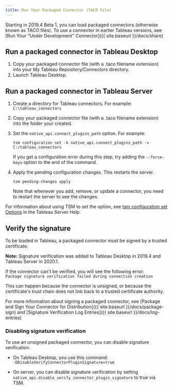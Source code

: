 ```yaml
---
title: Run Your Packaged Connector (TACO file)
---
```


Starting in 2019.4 Beta 1, you can load packaged connectors (otherwise known as TACO files). To use a connector in earlier Tableau versions, see  [Run Your "Under Development" Connector]({{ site.baseurl }}/docs/share)

## Run a packaged connector in Tableau Desktop
1. Copy your packaged connector file (with a .taco filename extension) into your My Tableau Repository/Connectors directory. 
1. Launch Tableau Desktop.

## Run a packaged connector in Tableau Server
1. Create a directory for Tableau connectors. For example:   
`C:\tableau_connectors`
1. Copy your packaged connector file (with a .taco filename extension) into  the folder your created.
1. Set the `native_api.connect_plugins_path` option. For example:

    ```
    tsm configuration set -k native_api.connect_plugins_path -v C:/tableau_connectors
    ```

    If you get a configuration error during this step, try adding the `--force-keys` option to the end of the command.

1. Apply the pending configuration changes.  This restarts the server.

    ```
    tsm pending-changes apply
    ```

    Note that whenever you add, remove, or update a connector, you need to restart the server to see the changes.

For information about using TSM to set the option, see [tsm configuration set Options](https://onlinehelp.tableau.com/current/server-linux/en-us/cli_configuration-set_tsm.htm) in the Tableau Server Help.

## Verify the signature

To be loaded in Tableau, a packaged connector must be signed by a trusted certificate. 

__Note:__ Signature verification was added to Tableau Desktop in 2019.4 and Tableau Server in 2020.1.

If the connector can't be verified, you will see the following error:    
`Package signature verification failed during connection creation`

This can happen because the connector is unsigned, or because the certificate's trust chain does not link back to a trusted certificate authority.

For more information about signing a packaged connector, see [Package and Sign Your Connector for Distribution]({{ site.baseurl }}/docs/package-sign) and [Signature Verification Log Entries]({{ site.baseurl }}/docs/log-entries)

### Disabling signature verification

To use an unsigned packaged connector, you can disable signature verification.

- On Tableau Desktop, you use this command:    
`-DDisableVerifyConnectorPluginSignature=true`

- On server, you can disable signature verification by setting  `native_api.disable_verify_connector_plugin_signature` to true via TSM.
